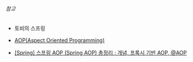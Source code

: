 ###### 참고

- 토비의 스프링

- [AOP(Aspect Oriented Programming)](https://catsbi.oopy.io/fb62f86a-44d2-48e7-bb9d-8b937577c86c)
- [[Spring] 스프링 AOP (Spring AOP) 총정리 : 개념, 프록시 기반 AOP, @AOP](https://engkimbs.tistory.com/746)